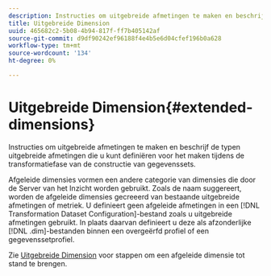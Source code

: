 ```yaml
---
description: Instructies om uitgebreide afmetingen te maken en beschrijf de typen uitgebreide afmetingen die u kunt definiëren voor het maken tijdens de transformatiefase van de constructie van gegevenssets.
title: Uitgebreide Dimension
uuid: 465682c2-5b08-4b94-817f-ff7b405142af
source-git-commit: d9df90242ef96188f4e4b5e6d04cfef196b0a628
workflow-type: tm+mt
source-wordcount: '134'
ht-degree: 0%

---
```



# Uitgebreide Dimension{#extended-dimensions}

Instructies om uitgebreide afmetingen te maken en beschrijf de typen uitgebreide afmetingen die u kunt definiëren voor het maken tijdens de transformatiefase van de constructie van gegevenssets.

Afgeleide dimensies vormen een andere categorie van dimensies die door de Server van het Inzicht worden gebruikt. Zoals de naam suggereert, worden de afgeleide dimensies gecreeerd van bestaande uitgebreide afmetingen of metriek. U definieert geen afgeleide afmetingen in een [!DNL Transformation Dataset Configuration]-bestand zoals u uitgebreide afmetingen gebruikt. In plaats daarvan definieert u deze als afzonderlijke [!DNL .dim]-bestanden binnen een overgeërfd profiel of een gegevenssetprofiel.

Zie [Uitgebreide Dimension](https://docs.adobe.com/content/help/en/data-workbench/using/client/admin-ui/profile-mgr/c-dvrd-dim.html) voor stappen om een afgeleide dimensie tot stand te brengen.
